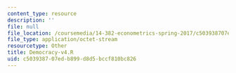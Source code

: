 ```yaml
---
content_type: resource
description: ''
file: null
file_location: /coursemedia/14-382-econometrics-spring-2017/c503938707edb899d8d5bccf810bc826_Democracy-v4.R
file_type: application/octet-stream
resourcetype: Other
title: Democracy-v4.R
uid: c5039387-07ed-b899-d8d5-bccf810bc826
---
```

